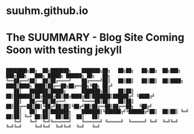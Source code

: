 # suuhm.github.io

# The SUUMMARY - Blog Site Coming Soon with testing jekyll

```

████████╗██╗  ██╗███████╗    ███████╗██╗   ██╗██╗   ██╗██╗  ██╗███╗   ███╗███╗   ███╗ █████╗ ██████╗ ██╗   ██╗
╚══██╔══╝██║  ██║██╔════╝    ██╔════╝██║   ██║██║   ██║██║  ██║████╗ ████║████╗ ████║██╔══██╗██╔══██╗╚██╗ ██╔╝
   ██║   ███████║█████╗      ███████╗██║   ██║██║   ██║███████║██╔████╔██║██╔████╔██║███████║██████╔╝ ╚████╔╝ 
   ██║   ██╔══██║██╔══╝      ╚════██║██║   ██║██║   ██║██╔══██║██║╚██╔╝██║██║╚██╔╝██║██╔══██║██╔══██╗  ╚██╔╝  
   ██║   ██║  ██║███████╗    ███████║╚██████╔╝╚██████╔╝██║  ██║██║ ╚═╝ ██║██║ ╚═╝ ██║██║  ██║██║  ██║   ██║   
   ╚═╝   ╚═╝  ╚═╝╚══════╝    ╚══════╝ ╚═════╝  ╚═════╝ ╚═╝  ╚═╝╚═╝     ╚═╝╚═╝     ╚═╝╚═╝  ╚═╝╚═╝  ╚═╝   ╚═╝   
   
   ```
                                                                                                              
